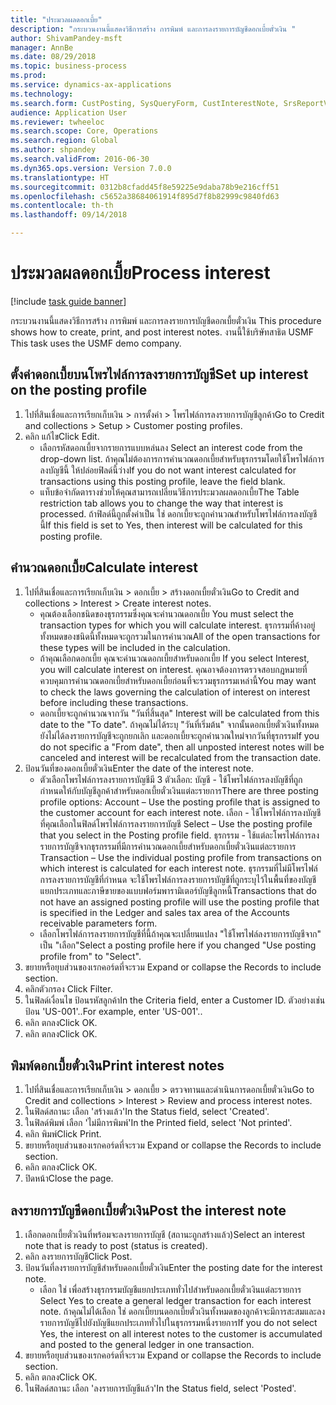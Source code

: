 ```yaml
--- 
title: "ประมวลผลดอกเบี้ย"
description: "กระบวนงานนี้แสดงวิธีการสร้าง การพิมพ์ และการลงรายการบัญชีดอกเบี้ยตั๋วเงิน "
author: ShivamPandey-msft
manager: AnnBe
ms.date: 08/29/2018
ms.topic: business-process
ms.prod: 
ms.service: dynamics-ax-applications
ms.technology: 
ms.search.form: CustPosting, SysQueryForm, CustInterestNote, SrsReportViewerForm
audience: Application User
ms.reviewer: twheeloc
ms.search.scope: Core, Operations
ms.search.region: Global
ms.author: shpandey
ms.search.validFrom: 2016-06-30
ms.dyn365.ops.version: Version 7.0.0
ms.translationtype: HT
ms.sourcegitcommit: 0312b8cfadd45f8e59225e9daba78b9e216cff51
ms.openlocfilehash: c5652a38684061914f895d7f8b82999c9840fd63
ms.contentlocale: th-th
ms.lasthandoff: 09/14/2018

---
```

# <a name="process-interest"></a><span data-ttu-id="9b491-103">ประมวลผลดอกเบี้ย</span><span class="sxs-lookup"><span data-stu-id="9b491-103">Process interest</span></span>

[!include [task guide banner](../../includes/task-guide-banner.md)]

<span data-ttu-id="9b491-104">กระบวนงานนี้แสดงวิธีการสร้าง การพิมพ์ และการลงรายการบัญชีดอกเบี้ยตั๋วเงิน </span><span class="sxs-lookup"><span data-stu-id="9b491-104">This procedure shows how to create, print, and post interest notes.</span></span> <span data-ttu-id="9b491-105">งานนี้ใช้บริษัทสาธิต USMF </span><span class="sxs-lookup"><span data-stu-id="9b491-105">This task uses the USMF demo company.</span></span>


## <a name="set-up-interest-on-the-posting-profile"></a><span data-ttu-id="9b491-106">ตั้งค่าดอกเบี้ยบนโพรไฟล์การลงรายการบัญชี</span><span class="sxs-lookup"><span data-stu-id="9b491-106">Set up interest on the posting profile</span></span>
1. <span data-ttu-id="9b491-107">ไปที่สินเชื่อและการเรียกเก็บเงิน > การตั้งค่า > โพรไฟล์การลงรายการบัญชีลูกค้า</span><span class="sxs-lookup"><span data-stu-id="9b491-107">Go to Credit and collections > Setup > Customer posting profiles.</span></span>
2. <span data-ttu-id="9b491-108">คลิก แก้ไข</span><span class="sxs-lookup"><span data-stu-id="9b491-108">Click Edit.</span></span>
    * <span data-ttu-id="9b491-109">เลือกรหัสดอกเบี้ยจากรายการแบบหล่นลง </span><span class="sxs-lookup"><span data-stu-id="9b491-109">Select an interest code from the drop-down list.</span></span> <span data-ttu-id="9b491-110">ถ้าคุณไม่ต้องการการคำนวณดอกเบี้ยสำหรับธุรกรรมโดยใช้โพรไฟล์การลงบัญชีนี้ ให้ปล่อยฟิลด์นี้ว่าง</span><span class="sxs-lookup"><span data-stu-id="9b491-110">If you do not want interest calculated for transactions using this posting profile, leave the field blank.</span></span>  
    * <span data-ttu-id="9b491-111">แท็บข้อจำกัดตารางช่วยให้คุณสามารถเปลี่ยนวิธีการประมวลผลดอกเบี้ย</span><span class="sxs-lookup"><span data-stu-id="9b491-111">The Table restriction tab allows you to change the way that interest is processed.</span></span> <span data-ttu-id="9b491-112">ถ้าฟิลด์นี้ถูกตั้งค่าเป็น ใช่ ดอกเบี้ยจะถูกคำนวณสำหรับโพรไฟล์การลงบัญชีนี้</span><span class="sxs-lookup"><span data-stu-id="9b491-112">If this field is set to Yes, then interest will be calculated for this posting profile.</span></span>  

## <a name="calculate-interest"></a><span data-ttu-id="9b491-113">คำนวณดอกเบี้ย</span><span class="sxs-lookup"><span data-stu-id="9b491-113">Calculate interest</span></span>
1. <span data-ttu-id="9b491-114">ไปที่สินเชื่อและการเรียกเก็บเงิน > ดอกเบี้ย > สร้างดอกเบี้ยตั๋วเงิน</span><span class="sxs-lookup"><span data-stu-id="9b491-114">Go to Credit and collections > Interest > Create interest notes.</span></span>
    * <span data-ttu-id="9b491-115">คุณต้องเลือกชนิดของธุรกรรมซึ่งคุณจะคำนวณดอกเบี้ย </span><span class="sxs-lookup"><span data-stu-id="9b491-115">You must select the transaction types for which you will calculate interest.</span></span> <span data-ttu-id="9b491-116">ธุรกรรมที่ค้างอยู่ทั้งหมดของชนิดนี้ทั้งหมดจะถูกรวมในการคำนวณ</span><span class="sxs-lookup"><span data-stu-id="9b491-116">All of the open transactions for these types will be included in the calculation.</span></span>  
    * <span data-ttu-id="9b491-117">ถ้าคุณเลือกดอกเบี้ย คุณจะคำนวณดอกเบี้ยสำหรับดอกเบี้ย </span><span class="sxs-lookup"><span data-stu-id="9b491-117">If you select Interest, you will calculate interest on interest.</span></span> <span data-ttu-id="9b491-118">คุณอาจต้องการตรวจสอบกฎหมายที่ควบคุมการคำนวณดอกเบี้ยสำหรับดอกเบี้ยก่อนที่จะรวมธุรกรรมเหล่านี้</span><span class="sxs-lookup"><span data-stu-id="9b491-118">You may want to check the laws governing the calculation of interest on interest before including these transactions.</span></span>  
    * <span data-ttu-id="9b491-119">ดอกเบี้ยจะถูกคำนวณจากวัน "วันที่สิ้นสุด" </span><span class="sxs-lookup"><span data-stu-id="9b491-119">Interest will be calculated from this date to the "To date".</span></span> <span data-ttu-id="9b491-120">ถ้าคุณไม่ได้ระบุ "วันที่เริ่มต้น" จากนั้นดอกเบี้ยตั๋วเงินทั้งหมดยังไม่ได้ลงรายการบัญชีจะถูกยกเลิก และดอกเบี้ยจะถูกคำนวณใหม่จากวันที่ธุรกรรม</span><span class="sxs-lookup"><span data-stu-id="9b491-120">If you do not specific a "From date", then all unposted interest notes will be canceled and interest will be recalculated from the transaction date.</span></span>  
2. <span data-ttu-id="9b491-121">ป้อนวันที่ของดอกเบี้ยตั๋วเงิน</span><span class="sxs-lookup"><span data-stu-id="9b491-121">Enter the date of the interest note.</span></span>
    * <span data-ttu-id="9b491-122">ตัวเลือกโพรไฟล์การลงรายการบัญชีมี 3 ตัวเลือก:   บัญชี - ใช้โพรไฟล์การลงบัญชีที่ถูกกำหนดให้กับบัญชีลูกค้าสำหรับดอกเบี้ยตั๋วเงินแต่ละรายการ</span><span class="sxs-lookup"><span data-stu-id="9b491-122">There are three posting profile options:   Account – Use the posting profile that is assigned to the customer account for each interest note.</span></span>   <span data-ttu-id="9b491-123">เลือก - ใช้โพรไฟล์การลงบัญชีที่คุณเลือกในฟิลด์โพรไฟล์การลงรายการบัญชี </span><span class="sxs-lookup"><span data-stu-id="9b491-123">Select – Use the posting profile that you select in the Posting profile field.</span></span>   <span data-ttu-id="9b491-124">ธุรกรรม - ใช้แต่ละโพรไฟล์การลงรายการบัญชีจากธุรกรรมที่มีการคำนวณดอกเบี้ยสำหรับดอกเบี้ยตั๋วเงินแต่ละรายการ </span><span class="sxs-lookup"><span data-stu-id="9b491-124">Transaction – Use the individual posting profile from transactions on which interest is calculated for each interest note.</span></span> <span data-ttu-id="9b491-125">ธุรกรรมที่ไม่มีโพรไฟล์การลงรายการบัญชีที่กำหนด จะใช้โพรไฟล์การลงรายการบัญชีที่ถูกระบุไว้ในพื้นที่ของบัญชีแยกประเภทและภาษีขายของแบบฟอร์มพารามิเตอร์บัญชีลูกหนี้</span><span class="sxs-lookup"><span data-stu-id="9b491-125">Transactions that do not have an assigned posting profile will use the posting profile that is specified in the Ledger and sales tax area of the Accounts receivable parameters form.</span></span>  
    * <span data-ttu-id="9b491-126">เลือกโพรไฟล์การลงรายการบัญชีที่นี้ถ้าคุณจะเปลี่ยนแปลง "ใช้โพรไฟล์ลงรายการบัญชีจาก" เป็น "เลือก"</span><span class="sxs-lookup"><span data-stu-id="9b491-126">Select a posting profile here if you changed "Use posting profile from" to "Select".</span></span>  
3. <span data-ttu-id="9b491-127">ขยายหรือยุบส่วนของเรกคอร์ดที่จะรวม </span><span class="sxs-lookup"><span data-stu-id="9b491-127">Expand or collapse the Records to include section.</span></span>
4. <span data-ttu-id="9b491-128">คลิกตัวกรอง </span><span class="sxs-lookup"><span data-stu-id="9b491-128">Click Filter.</span></span>
5. <span data-ttu-id="9b491-129">ในฟิลด์เงื่อนไข ป้อนรหัสลูกค้า</span><span class="sxs-lookup"><span data-stu-id="9b491-129">In the Criteria field, enter a Customer ID.</span></span> <span data-ttu-id="9b491-130">ตัวอย่างเช่น ป้อน 'US-001'..</span><span class="sxs-lookup"><span data-stu-id="9b491-130">For example, enter 'US-001'..</span></span>
6. <span data-ttu-id="9b491-131">คลิก ตกลง</span><span class="sxs-lookup"><span data-stu-id="9b491-131">Click OK.</span></span>
7. <span data-ttu-id="9b491-132">คลิก ตกลง</span><span class="sxs-lookup"><span data-stu-id="9b491-132">Click OK.</span></span>

## <a name="print-interest-notes"></a><span data-ttu-id="9b491-133">พิมพ์ดอกเบี้ยตั๋วเงิน</span><span class="sxs-lookup"><span data-stu-id="9b491-133">Print interest notes</span></span>
1. <span data-ttu-id="9b491-134">ไปที่สินเชื่อและการเรียกเก็บเงิน > ดอกเบี้ย > ตรวจทานและดำเนินการดอกเบี้ยตั๋วเงิน</span><span class="sxs-lookup"><span data-stu-id="9b491-134">Go to Credit and collections > Interest > Review and process interest notes.</span></span>
2. <span data-ttu-id="9b491-135">ในฟิลด์สถานะ เลือก 'สร้างแล้ว'</span><span class="sxs-lookup"><span data-stu-id="9b491-135">In the Status field, select 'Created'.</span></span>
3. <span data-ttu-id="9b491-136">ในฟิลด์พิมพ์ เลือก 'ไม่มีการพิมพ์'</span><span class="sxs-lookup"><span data-stu-id="9b491-136">In the Printed field, select 'Not printed'.</span></span>
4. <span data-ttu-id="9b491-137">คลิก พิมพ์</span><span class="sxs-lookup"><span data-stu-id="9b491-137">Click Print.</span></span>
5. <span data-ttu-id="9b491-138">ขยายหรือยุบส่วนของเรกคอร์ดที่จะรวม </span><span class="sxs-lookup"><span data-stu-id="9b491-138">Expand or collapse the Records to include section.</span></span>
6. <span data-ttu-id="9b491-139">คลิก ตกลง</span><span class="sxs-lookup"><span data-stu-id="9b491-139">Click OK.</span></span>
7. <span data-ttu-id="9b491-140">ปิดหน้า</span><span class="sxs-lookup"><span data-stu-id="9b491-140">Close the page.</span></span>

## <a name="post-the-interest-note"></a><span data-ttu-id="9b491-141">ลงรายการบัญชีดอกเบี้ยตั๋วเงิน</span><span class="sxs-lookup"><span data-stu-id="9b491-141">Post the interest note</span></span>
1. <span data-ttu-id="9b491-142">เลือกดอกเบี้ยตั๋วเงินที่พร้อมจะลงรายการบัญชี (สถานะถูกสร้างแล้ว)</span><span class="sxs-lookup"><span data-stu-id="9b491-142">Select an interest note that is ready to post (status is created).</span></span>
2. <span data-ttu-id="9b491-143">คลิก ลงรายการบัญชี</span><span class="sxs-lookup"><span data-stu-id="9b491-143">Click Post.</span></span>
3. <span data-ttu-id="9b491-144">ป้อนวันที่ลงรายการบัญชีสำหรับดอกเบี้ยตั๋วเงิน</span><span class="sxs-lookup"><span data-stu-id="9b491-144">Enter the posting date for the interest note.</span></span>
    * <span data-ttu-id="9b491-145">เลือก ใช่ เพื่อสร้างธุรกรรมบัญชีแยกประเภททั่วไปสำหรับดอกเบี้ยตั๋วเงินแต่ละรายการ </span><span class="sxs-lookup"><span data-stu-id="9b491-145">Select Yes to create a general ledger transaction for each interest note.</span></span>     <span data-ttu-id="9b491-146">ถ้าคุณไม่ได้เลือก ใช่ ดอกเบี้ยบนดอกเบี้ยตั๋วเงินทั้งหมดของลูกค้าจะมีการสะสมและลงรายการบัญชีไปยังบัญชีแยกประเภททั่วไปในธุรกรรมหนึ่งรายการ</span><span class="sxs-lookup"><span data-stu-id="9b491-146">If you do not select Yes, the interest on all interest notes to the customer is accumulated and posted to the general ledger in one transaction.</span></span>  
4. <span data-ttu-id="9b491-147">ขยายหรือยุบส่วนของเรกคอร์ดที่จะรวม </span><span class="sxs-lookup"><span data-stu-id="9b491-147">Expand or collapse the Records to include section.</span></span>
5. <span data-ttu-id="9b491-148">คลิก ตกลง</span><span class="sxs-lookup"><span data-stu-id="9b491-148">Click OK.</span></span>
6. <span data-ttu-id="9b491-149">ในฟิลด์สถานะ เลือก 'ลงรายการบัญชีแล้ว'</span><span class="sxs-lookup"><span data-stu-id="9b491-149">In the Status field, select 'Posted'.</span></span>


